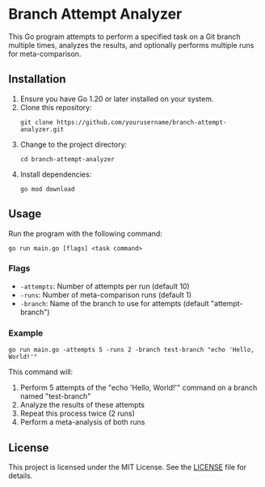 # Branch Attempt Analyzer

This Go program attempts to perform a specified task on a Git branch multiple times, analyzes the results, and optionally performs multiple runs for meta-comparison.

## Installation

1. Ensure you have Go 1.20 or later installed on your system.
2. Clone this repository:
   ```
   git clone https://github.com/yourusername/branch-attempt-analyzer.git
   ```
3. Change to the project directory:
   ```
   cd branch-attempt-analyzer
   ```
4. Install dependencies:
   ```
   go mod download
   ```

## Usage

Run the program with the following command:

```
go run main.go [flags] <task command>
```

### Flags

- `-attempts`: Number of attempts per run (default 10)
- `-runs`: Number of meta-comparison runs (default 1)
- `-branch`: Name of the branch to use for attempts (default "attempt-branch")

### Example

```
go run main.go -attempts 5 -runs 2 -branch test-branch "echo 'Hello, World!'"
```

This command will:
1. Perform 5 attempts of the "echo 'Hello, World!'" command on a branch named "test-branch"
2. Analyze the results of these attempts
3. Repeat this process twice (2 runs)
4. Perform a meta-analysis of both runs

## License

This project is licensed under the MIT License. See the [LICENSE](LICENSE) file for details.

